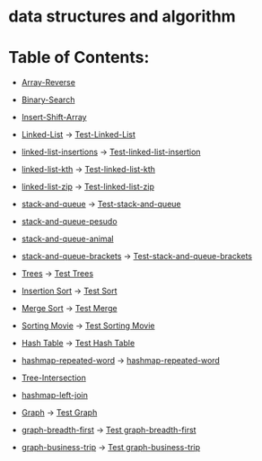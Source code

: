 # data structures and algorithm

# Table of Contents:

* [Array-Reverse](Array-Reverse)

* [Binary-Search](BinarySearch)

* [Insert-Shift-Array](InsertShiftArray)

* [Linked-List](linked-list) -> [Test-Linked-List](TestLinkedList)

* [linked-list-insertions](linked-list-insertions) -> [Test-linked-list-insertion](Test-linked-list-insertion)

* [linked-list-kth](linked-list-kth) -> [Test-linked-list-kth](TestLinkedList-kth)

* [linked-list-zip](linkedListZip) -> [Test-linked-list-zip](TestLinkedListZip)

* [stack-and-queue](stack-and-queue) -> [Test-stack-and-queue](TestStackandQueue)

* [stack-and-queue-pesudo](stack-queue-pseudo)

* [stack-and-queue-animal](stack-queue-animal-shelter)

* [stack-and-queue-brackets](stack-queue-brackets) -> [Test-stack-and-queue-brackets](TestStackQueueBracket)

* [Trees](trees) -> [Test Trees](TestTree)

* [Insertion Sort](insertion-sort) -> [Test Sort](TestSorting)

* [Merge Sort](insertion-sort) -> [Test Merge](TestSorting)


* [Sorting Movie](Sorting_Movie) -> [Test Sorting Movie](TestSortingMovie)

* [Hash Table](Hash-Table) -> [Test Hash Table](TestHashTable)

* [hashmap-repeated-word](hashmap-repeated-word) -> [hashmap-repeated-word](TestHashTable)

* [Tree-Intersection](Hash-Table/Tree-Intersection.md)

* [hashmap-left-join](Hash-Table)
 
* [Graph](graph) -> [Test Graph](GraphTests)

* [graph-breadth-first](graph) -> [Test graph-breadth-first](GraphTests)

* [graph-business-trip](graph) -> [Test graph-business-trip](GraphTests)
